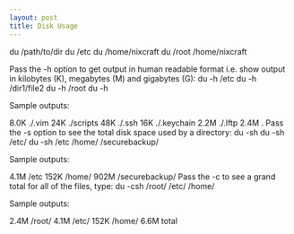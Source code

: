 ```yaml
---
layout: post
title: Disk Usage
---
```

du /path/to/dir
du /etc
du /home/nixcraft
du /root /home/nixcraft

Pass the -h option to get output in human readable format i.e. show output in kilobytes (K), megabytes (M) and gigabytes (G):
du -h /etc
du -h /dir1/file2
du -h /root
du -h

Sample outputs:

8.0K	./.vim
24K	./scripts
48K	./.ssh
16K	./.keychain
2.2M	./.lftp
2.4M	.
Pass the -s option to see the total disk space used by a directory:
du -sh
du -sh /etc/
du -sh /etc /home/ /securebackup/

Sample outputs:

4.1M	/etc
152K	/home/
902M	/securebackup/
Pass the -c to see a grand total for all of the files, type:
du -csh /root/ /etc/ /home/

Sample outputs:

2.4M	/root/
4.1M	/etc/
152K	/home/
6.6M	total
